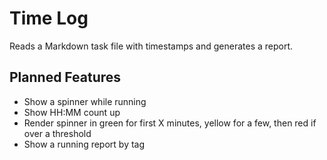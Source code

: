 # Time Log

Reads a Markdown task file with timestamps and generates a report.

## Planned Features

- Show a spinner while running
- Show HH:MM count up
- Render spinner in green for first X minutes, yellow for a few, then red if over a threshold
- Show a running report by tag

